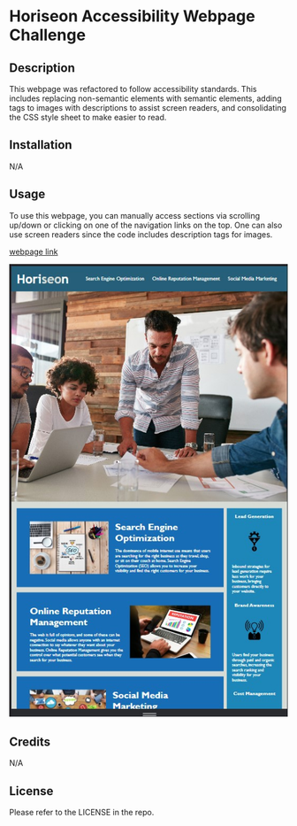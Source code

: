 # Horiseon Accessibility Webpage Challenge

## Description

This webpage was refactored to follow accessibility standards. This includes replacing non-semantic elements with semantic elements, adding tags to images with descriptions to assist screen readers, and consolidating the CSS style sheet to make easier to read.


## Installation

N/A

## Usage

To use this webpage, you can manually access sections via scrolling up/down or clicking on one of the navigation links on the top. One can also use screen readers since the code includes description tags for images.

[webpage link](https://barcar95.github.io/horiseon-accessibility/)

![webpage screenshot](assets/images/horiseon-webpage-screenshot.jpg)

## Credits

N/A

## License

Please refer to the LICENSE in the repo.